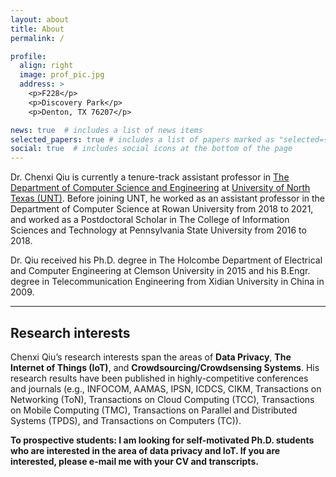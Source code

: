 ```yaml
---
layout: about
title: About
permalink: /

profile:
  align: right
  image: prof_pic.jpg
  address: >
    <p>F228</p>
    <p>Discovery Park</p>
    <p>Denton, TX 76207</p>

news: true  # includes a list of news items
selected_papers: true # includes a list of papers marked as "selected={true}"
social: true  # includes social icons at the bottom of the page
---
```


Dr. Chenxi Qiu is currently a tenure-track assistant professor in [The Department of Computer Science and Engineering](https://computerscience.engineering.unt.edu/) at [University of North Texas (UNT)](https://www.unt.edu/). Before joining UNT, he worked as an assistant professor in the Department of Computer Science at Rowan University from 2018 to 2021, and worked as a Postdoctoral Scholar in The College of Information Sciences and Technology at Pennsylvania State University from 2016 to 2018.

Dr. Qiu received his Ph.D. degree in The Holcombe Department of Electrical and Computer Engineering at Clemson University in 2015 and his B.Engr. degree in Telecommunication Engineering from Xidian University in China in 2009.

----
Research interests
----
Chenxi Qiu’s research interests span the areas of **Data Privacy**, **The Internet of Things (IoT)**, and **Crowdsourcing/Crowdsensing Systems**. His research results have been published in highly-competitive conferences and journals (e.g., INFOCOM, AAMAS, IPSN, ICDCS, CIKM, Transactions on Networking (ToN), Transactions on Cloud Computing (TCC), Transactions on Mobile Computing (TMC), Transactions on Parallel and Distributed Systems (TPDS), and Transactions on Computers (TC)).

**To prospective students: I am looking for self-motivated Ph.D. students who are interested in the area of data privacy and IoT. If you are interested, please e-mail me with your CV and transcripts.**

